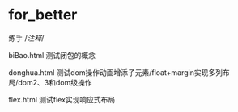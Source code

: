 # for_better
练手
/*注释*/

biBao.html   测试闭包的概念

donghua.html 测试dom操作动画增添子元素/float+margin实现多列布局/dom2、3和dom级操作

flex.html    测试flex实现响应式布局
